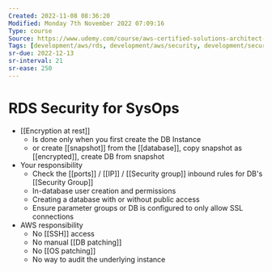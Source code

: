 ```yaml
---
Created: 2022-11-08 08:36:20
Modified: Monday 7th November 2022 07:09:16
Type: course
Source: https://www.udemy.com/course/aws-certified-solutions-architect-associate-saa-c01/?xref=E0Aed11STH4LPUQvCz0GJFABTmM=
Tags: [development/aws/rds, development/aws/security, development/security, review]
sr-due: 2022-12-13
sr-interval: 21
sr-ease: 250
---
```


# RDS Security for SysOps

- [[Encryption at rest]]
    - Is done only when you first create the DB Instance
    - or create [[snapshot]] from the [[database]], copy snapshot as [[encrypted]], create DB from snapshot
- Your responsibility
    - Check the [[ports]] / [[IP]] / [[Security group]] inbound rules for DB's [[Security Group]]
    - In-database user creation and permissions
    - Creating a database with or without public access
    - Ensure parameter groups or DB is configured to only allow SSL connections
- AWS responsibility
    - No [[SSH]] access
    - No manual [[DB patching]]
    - No [[OS patching]]
    - No way to audit the underlying instance